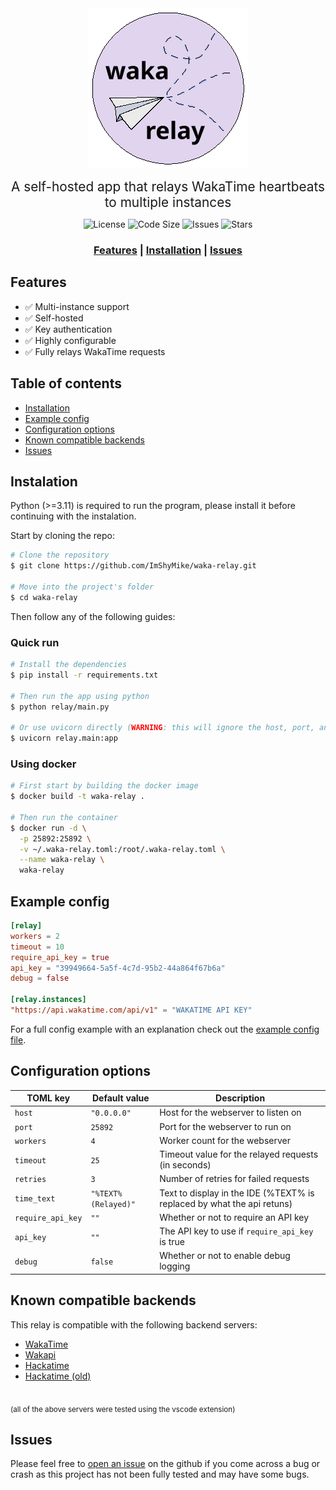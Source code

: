 
<div align="center">

  <img src="assets/waka-relay.png" alt="waka‑relay logo" width="256" />

  <span style="font-size: 1.3rem;">A self-hosted app that relays WakaTime heartbeats to multiple instances</span>

  <p>
    <img src="https://img.shields.io/github/license/ImShyMike/waka-relay.svg?style=for-the-badge&" alt="License" />
    <img src="https://img.shields.io/github/repo-size/imshymike/waka-relay.svg?style=for-the-badge" alt="Code Size" />
    <img src="https://img.shields.io/github/issues/ImShyMike/waka-relay.svg?style=for-the-badge" alt="Issues" />
    <img src="https://img.shields.io/github/stars/ImShyMike/waka-relay.svg?style=for-the-badge" alt="Stars" />
  </p>

  <h3>
    <a href="#features">Features</a>
    <span> | </span>
    <a href="#installation">Installation</a>
    <span> | </span>
    <a href="https://github.com/ImShyMike/waka-relay/issues">Issues</a>
  </h3>
  
</div>

## Features

* ✅ Multi-instance support
* ✅ Self-hosted
* ✅ Key authentication
* ✅ Highly configurable
* ✅ Fully relays WakaTime requests

## Table of contents

* [Installation](#installation)
* [Example config](#example-config)
* [Configuration options](#configuration-options)
* [Known compatible backends](#known-compatible-backends)
* [Issues](#issues)

## Instalation

Python (>=3.11) is required to run the program, please install it before continuing with the instalation.

Start by cloning the repo:

```bash
# Clone the repository
$ git clone https://github.com/ImShyMike/waka-relay.git

# Move into the project's folder
$ cd waka-relay
```

Then follow any of the following guides:

### Quick run

```bash
# Install the dependencies
$ pip install -r requirements.txt

# Then run the app using python 
$ python relay/main.py

# Or use uvicorn directly (WARNING: this will ignore the host, port, and worker configuration)
$ uvicorn relay.main:app
```

### Using docker

```bash
# First start by building the docker image
$ docker build -t waka-relay .

# Then run the container
$ docker run -d \
  -p 25892:25892 \
  -v ~/.waka-relay.toml:/root/.waka-relay.toml \
  --name waka-relay \
  waka-relay
```

## Example config

```toml
[relay]
workers = 2
timeout = 10
require_api_key = true
api_key = "39949664-5a5f-4c7d-95b2-44a864f67b6a"
debug = false

[relay.instances]
"https://api.wakatime.com/api/v1" = "WAKATIME API KEY"
```

For a full config example with an explanation check out the [example config file](.waka-relay.toml).

## Configuration options

| TOML key | Default value | Description |
|----------|---------------|-------------|
|`host`|`"0.0.0.0"`|Host for the webserver to listen on|
|`port`|`25892`|Port for the webserver to run on|
|`workers`|`4`|Worker count for the webserver|
|`timeout`|`25`|Timeout value for the relayed requests (in seconds)|
|`retries`|`3`|Number of retries for failed requests|
|`time_text`|`"%TEXT% (Relayed)"`|Text to display in the IDE (%TEXT% is replaced by what the api retuns)|
|`require_api_key`|`""`|Whether or not to require an API key|
|`api_key`|`""`|The API key to use if `require_api_key` is true|
|`debug`|`false`|Whether or not to enable debug logging|

## Known compatible backends

This relay is compatible with the following backend servers:

* [WakaTime](https://github.com/wakatime)
* [Wakapi](https://github.com/muety/wakapi)
* [Hackatime](https://github.com/hackclub/hackatime)
* [Hackatime (old)](https://github.com/hackclub/archived-hacktime)
<br>
<sub>(all of the above servers were tested using the vscode extension)</sub>

## Issues

Please feel free to [open an issue](https://github.com/ImShyMike/waka-relay/issues/new) on the github if you come across a bug or crash as this project has not been fully tested and may have some bugs.
